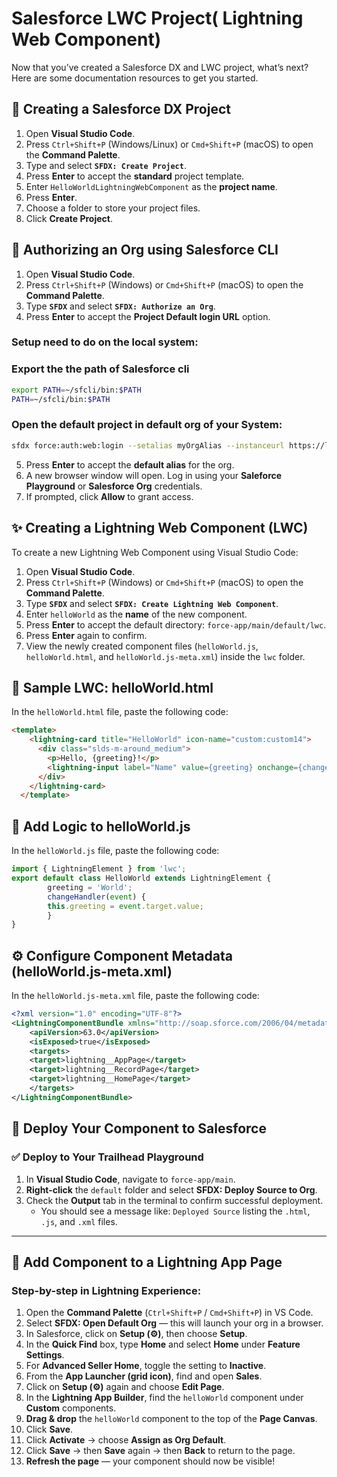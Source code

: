 # Salesforce LWC Project( Lightning Web Component)

Now that you’ve created a Salesforce DX and LWC project, what’s next? Here are some documentation resources to get you started.

## 📁 Creating a Salesforce DX Project
1. Open **Visual Studio Code**.
2. Press `Ctrl+Shift+P` (Windows/Linux) or `Cmd+Shift+P` (macOS) to open the **Command Palette**.
3. Type and select **`SFDX: Create Project`**.
4. Press **Enter** to accept the **standard** project template.
5. Enter `HelloWorldLightningWebComponent` as the **project name**.
6. Press **Enter**.
7. Choose a folder to store your project files.
8. Click **Create Project**.

## 🔑 Authorizing an Org using Salesforce CLI
1. Open **Visual Studio Code**.
2. Press `Ctrl+Shift+P` (Windows) or `Cmd+Shift+P` (macOS) to open the **Command Palette**.
3. Type **`SFDX`** and select **`SFDX: Authorize an Org`**.
4. Press **Enter** to accept the **Project Default login URL** option.

### Setup need to do on the local system:
### Export the the path of Salesforce cli
```sh
export PATH=~/sfcli/bin:$PATH
PATH=~/sfcli/bin:$PATH
```
### Open the default project in default org of your System:
```sh
sfdx force:auth:web:login --setalias myOrgAlias --instanceurl https://login.salesforce.com --setdefaultusername --dev-debug
```

5. Press **Enter** to accept the **default alias** for the org.
6. A new browser window will open. Log in using your **Saleforce Playground** or **Salesforce Org** credentials.
7. If prompted, click **Allow** to grant access.

## ✨ Creating a Lightning Web Component (LWC)

To create a new Lightning Web Component using Visual Studio Code:
1. Open **Visual Studio Code**.
2. Press `Ctrl+Shift+P` (Windows) or `Cmd+Shift+P` (macOS) to open the **Command Palette**.
3. Type **`SFDX`** and select **`SFDX: Create Lightning Web Component`**.
4. Enter `helloWorld` as the **name** of the new component.
5. Press **Enter** to accept the default directory: `force-app/main/default/lwc`.
6. Press **Enter** again to confirm.
7. View the newly created component files (`helloWorld.js`, `helloWorld.html`, and `helloWorld.js-meta.xml`) inside the `lwc` folder.

## 🧩 Sample LWC: helloWorld.html

In the `helloWorld.html` file, paste the following code:

```html
<template>
    <lightning-card title="HelloWorld" icon-name="custom:custom14">
      <div class="slds-m-around_medium">
        <p>Hello, {greeting}!</p>
        <lightning-input label="Name" value={greeting} onchange={changeHandler}></lightning-input>
      </div>
    </lightning-card>
  </template>
```

## 🧠 Add Logic to helloWorld.js

In the `helloWorld.js` file, paste the following code:

```javascript
import { LightningElement } from 'lwc';
export default class HelloWorld extends LightningElement {
        greeting = 'World';
        changeHandler(event) {
        this.greeting = event.target.value;
        }
}
```

## ⚙️ Configure Component Metadata (helloWorld.js-meta.xml)

In the `helloWorld.js-meta.xml` file, paste the following code:

```xml
<?xml version="1.0" encoding="UTF-8"?>
<LightningComponentBundle xmlns="http://soap.sforce.com/2006/04/metadata" fqn="helloWorld">
    <apiVersion>63.0</apiVersion>
    <isExposed>true</isExposed>
    <targets>
    <target>lightning__AppPage</target>
    <target>lightning__RecordPage</target>
    <target>lightning__HomePage</target>
    </targets>
</LightningComponentBundle>
```

## 🚀 Deploy Your Component to Salesforce

### ✅ Deploy to Your Trailhead Playground

1. In **Visual Studio Code**, navigate to `force-app/main`.
2. **Right-click** the `default` folder and select **SFDX: Deploy Source to Org**.
3. Check the **Output** tab in the terminal to confirm successful deployment.
   - You should see a message like: `Deployed Source` listing the `.html`, `.js`, and `.xml` files.

---

## 📲 Add Component to a Lightning App Page

### Step-by-step in Lightning Experience:

1. Open the **Command Palette** (`Ctrl+Shift+P` / `Cmd+Shift+P`) in VS Code.
2. Select **SFDX: Open Default Org** — this will launch your org in a browser.
3. In Salesforce, click on **Setup (⚙️)**, then choose **Setup**.
4. In the **Quick Find** box, type **Home** and select **Home** under **Feature Settings**.
5. For **Advanced Seller Home**, toggle the setting to **Inactive**.
6. From the **App Launcher (grid icon)**, find and open **Sales**.
7. Click on **Setup (⚙️)** again and choose **Edit Page**.
8. In the **Lightning App Builder**, find the `helloWorld` component under **Custom** components.
9. **Drag & drop** the `helloWorld` component to the top of the **Page Canvas**.
10. Click **Save**.
11. Click **Activate** → choose **Assign as Org Default**.
12. Click **Save** → then **Save** again → then **Back** to return to the page.
13. **Refresh the page** — your component should now be visible!


  

